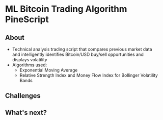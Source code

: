 # ML Bitcoin Trading Algorithm PineScript

## About
  * Technical analysis trading script that compares previous market data and intelligently identifies Bitcoin/USD buy/sell opportunities and displays volatility
  * Algorithms used:
    * Exponential Moving Average
    * Relative Strength Index and Money Flow Index for Bollinger Volatility Bands



## Challenges


## What's next?
 
